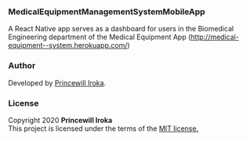 ### MedicalEquipmentManagementSystemMobileApp
A React Native app serves as a dashboard for users in the Biomedical Engineering department of the Medical Equipment App (http://medical-equipment--system.herokuapp.com/)
### Author
Developed by [Princewill Iroka](https://princewilliroka.com/).
### License
Copyright 2020 **Princewill Iroka** \
This project is licensed under the terms of the [MIT license.](https://github.com/PrincewillIroka/MedicalEquipmentManagementSystemMobileApp/blob/master/LICENSE)
